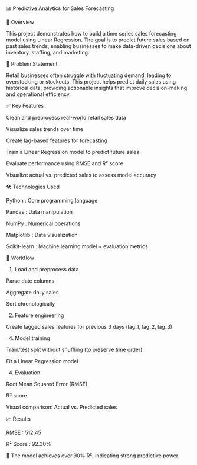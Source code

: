 📊 Predictive Analytics for Sales Forecasting

🧠 Overview

This project demonstrates how to build a time series sales forecasting model using Linear Regression. The goal is to predict future sales based on past sales trends, enabling businesses to make data-driven decisions about inventory, staffing, and marketing.


📌 Problem Statement

Retail businesses often struggle with fluctuating demand, leading to overstocking or stockouts. This project helps predict daily sales using historical data, providing actionable insights that improve decision-making and operational efficiency.


✅ Key Features

Clean and preprocess real-world retail sales data

Visualize sales trends over time

Create lag-based features for forecasting

Train a Linear Regression model to predict future sales

Evaluate performance using RMSE and R² score

Visualize actual vs. predicted sales to assess model accuracy


🛠️ Technologies Used

Python : Core programming language

Pandas : Data manipulation

NumPy : Numerical operations

Matplotlib : Data visualization

Scikit-learn : Machine learning model + evaluation metrics

🔁 Workflow

1. Load and preprocess data

Parse date columns

Aggregate daily sales

Sort chronologically

2. Feature engineering
   
Create lagged sales features for previous 3 days (lag_1, lag_2, lag_3)

4. Model training

Train/test split without shuffling (to preserve time order)

Fit a Linear Regression model

4. Evaluation

Root Mean Squared Error (RMSE)

R² score

Visual comparison: Actual vs. Predicted sales

📈 Results

RMSE : 512.45

R² Score : 92.30%

🎯 The model achieves over 90% R², indicating strong predictive power.
